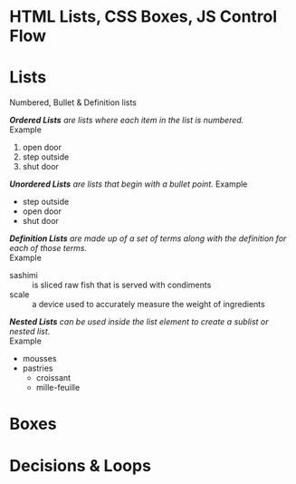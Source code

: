 # HTML Lists, CSS Boxes, JS Control Flow  

# Lists  
  Numbered, Bullet & Definition lists  
  
  *<b>Ordered Lists</b> are lists where each item in the list is numbered.*  
  Example 
  <ol>  
    <li>open door</li>  
    <li>step outside</li>  
    <li>shut door</li>  
  </ol>  
  
  *<b>Unordered Lists</b> are lists that begin with a bullet point.*
  Example  
  <ul>
    <li>step outside</li>
    <li>open door</li>
    <li>shut door</li>
  </ul>
  
  *<b>Definition Lists</b> are made up of a set of terms along with the definition
  for each of those terms.*      
  Example  
  <dl>
    <dt>sashimi<dt>
    <dd>is sliced raw fish that is served with condiments</dd>  
    <dt>scale</dt>  
    <dd>a device used to accurately measure the weight of ingredients</dd>  
  </dl>  
  
  *<b>Nested Lists</b> can be used inside the list element to create a sublist
  or nested list.*    
   Example    
  <ul>
    <li>mousses</li>
    <li>pastries  
      <ul>  
        <li>croissant</li>  
        <li>mille-feuille</li>  
      </ul>  
    </li>  
  </ul>  
  
# Boxes  

# Decisions & Loops  




